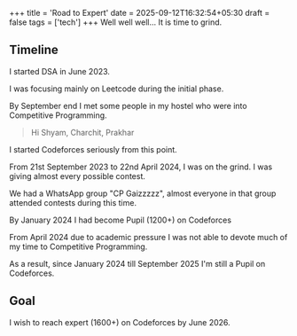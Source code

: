 +++
title = 'Road to Expert'
date = 2025-09-12T16:32:54+05:30
draft = false
tags = ['tech']
+++
Well well well... It is time to grind.

## Timeline
I started DSA in June 2023.

I was focusing mainly on Leetcode during the initial phase.

By September end I met some people in my hostel who were into Competitive Programming.

> Hi Shyam, Charchit, Prakhar

I started Codeforces seriously from this point.

From 21st September 2023 to 22nd April 2024, I was on the grind. I was giving almost every possible contest.

We had a WhatsApp group "CP Gaizzzzz", almost everyone in that group attended contests during this time.

By January 2024 I had become Pupil (1200+) on Codeforces

From April 2024 due to academic pressure I was not able to devote much of my time to Competitive Programming.

As a result, since January 2024 till September 2025 I'm still a Pupil on Codeforces.

## Goal
I wish to reach expert (1600+) on Codeforces by June 2026.
